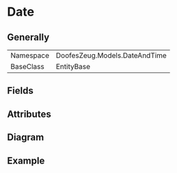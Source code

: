 # Date

## Generally

|||
|-|-|
|Namespace|DoofesZeug.Models.DateAndTime|
|BaseClass|EntityBase|

## Fields

## Attributes

## Diagram

## Example

